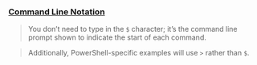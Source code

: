 ### [Command Line Notation](https://doc.rust-lang.org/nightly/book/ch01-01-installation.html#command-line-notation)

> You don’t need to type in the `$` character; it’s the command line prompt shown to indicate the start of each command.

> Additionally, PowerShell-specific examples will use `>` rather than `$`.